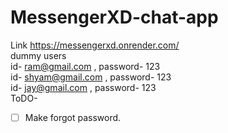 # MessengerXD-chat-app
Link  https://messengerxd.onrender.com/<br />
dummy users<br />
id- ram@gmail.com , password- 123<br />
id- shyam@gmail.com , password- 123<br />
id- jay@gmail.com , password- 123<br />
ToDO-
- [ ] Make forgot password.
